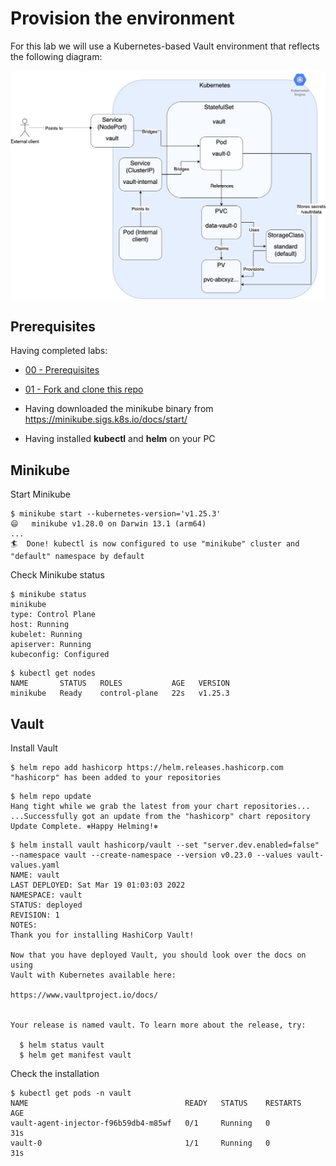 # Provision the environment

For this lab we will use a Kubernetes-based Vault environment that reflects the following diagram:

![](img/env.jpg)

## Prerequisites 

Having completed labs:

- [00 - Prerequisites](./labs/00-Prerequisites/README.md)

- [01 - Fork and clone this repo](./labs/01-Fork_and_clone_this_repo/README.md)

- Having downloaded the minikube binary from https://minikube.sigs.k8s.io/docs/start/

- Having installed **kubectl** and **helm** on your PC

## Minikube

Start Minikube

```console
$ minikube start --kubernetes-version='v1.25.3'
😄   minikube v1.28.0 on Darwin 13.1 (arm64)
... 
🏄  Done! kubectl is now configured to use "minikube" cluster and "default" namespace by default
```

Check Minikube status

```console
$ minikube status
minikube
type: Control Plane
host: Running
kubelet: Running
apiserver: Running
kubeconfig: Configured
```

```console
$ kubectl get nodes
NAME       STATUS   ROLES           AGE   VERSION
minikube   Ready    control-plane   22s   v1.25.3
```

## Vault

Install Vault

```console
$ helm repo add hashicorp https://helm.releases.hashicorp.com
"hashicorp" has been added to your repositories
```

```console
$ helm repo update
Hang tight while we grab the latest from your chart repositories...
...Successfully got an update from the "hashicorp" chart repository
Update Complete. ⎈Happy Helming!⎈
```

```console
$ helm install vault hashicorp/vault --set "server.dev.enabled=false" --namespace vault --create-namespace --version v0.23.0 --values vault-values.yaml
NAME: vault
LAST DEPLOYED: Sat Mar 19 01:03:03 2022
NAMESPACE: vault
STATUS: deployed
REVISION: 1
NOTES:
Thank you for installing HashiCorp Vault!

Now that you have deployed Vault, you should look over the docs on using
Vault with Kubernetes available here:

https://www.vaultproject.io/docs/


Your release is named vault. To learn more about the release, try:

  $ helm status vault
  $ helm get manifest vault
```

Check the installation

```console
$ kubectl get pods -n vault
NAME                                   READY   STATUS    RESTARTS   AGE
vault-agent-injector-f96b59db4-m85wf   0/1     Running   0          31s
vault-0                                1/1     Running   0          31s
```